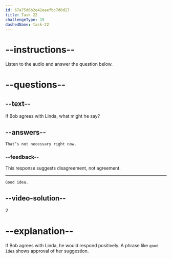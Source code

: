 ```yaml
---
id: 67a75d6b2e42aaefbc7d0d27
title: Task 22
challengeType: 19
dashedName: task-22
---
```


<!-- SPEAKING -->

<!-- (Audio) Linda: And I can also prepare some user scenarios for testing, so we can ensure a smooth user experience. -->

# --instructions--

Listen to the audio and answer the question below.

# --questions--

## --text--

If Bob agrees with Linda, what might he say?  

## --answers--  

`That’s not necessary right now.`

### --feedback--  

This response suggests disagreement, not agreement.  

---  

`Good idea.` 

## --video-solution--  

2  

# --explanation--  

If Bob agrees with Linda, he would respond positively. A phrase like `good idea` shows approval of her suggestion.  
